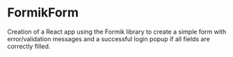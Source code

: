 # FormikForm
Creation of a React app using the Formik library to create a simple form with error/validation messages and a successful login popup if all fields are correctly filled.
